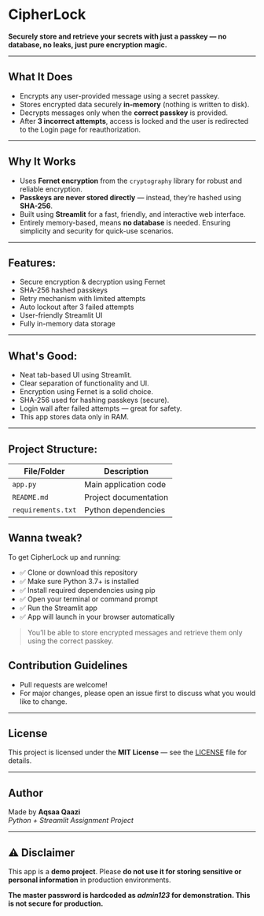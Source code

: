#  CipherLock 
 
**Securely store and retrieve your secrets with just a passkey — no database, no leaks, just pure encryption magic.**

---

##  What It Does

- Encrypts any user-provided message using a secret passkey.  
- Stores encrypted data securely **in-memory** (nothing is written to disk).  
- Decrypts messages only when the **correct passkey** is provided.  
- After **3 incorrect attempts**, access is locked and the user is redirected to the Login page for reauthorization.  

---

##  Why It Works

- Uses **Fernet encryption** from the `cryptography` library for robust and reliable encryption.  
- **Passkeys are never stored directly** — instead, they’re hashed using **SHA-256**.  
- Built using **Streamlit** for a fast, friendly, and interactive web interface.  
- Entirely memory-based, means **no database** is needed. Ensuring simplicity and security for quick-use scenarios.  

---

##  Features:

-  Secure encryption & decryption using Fernet  
-  SHA-256 hashed passkeys  
-  Retry mechanism with limited attempts  
-  Auto lockout after 3 failed attempts  
-  User-friendly Streamlit UI  
-  Fully in-memory data storage  

---

## What's Good:

- Neat tab-based UI using Streamlit.
- Clear separation of functionality and UI.
- Encryption using Fernet is a solid choice.
- SHA-256 used for hashing passkeys (secure).
- Login wall after failed attempts — great for safety.
- This app stores data only in RAM.


---

## Project Structure:

| File/Folder            | Description                          |
|------------------------|--------------------------------------|
| `app.py`               | Main application code          |
| `README.md`            | Project documentation                |
| `requirements.txt`     | Python dependencies                  |

##  Wanna tweak?

To get CipherLock up and running:

- ✅ Clone or download this repository  
- ✅ Make sure Python 3.7+ is installed  
- ✅ Install required dependencies using pip  
- ✅ Open your terminal or command prompt  
- ✅ Run the Streamlit app  
- ✅ App will launch in your browser automatically  

> You’ll be able to store encrypted messages and retrieve them only using the correct passkey.


##  Contribution Guidelines

- Pull requests are welcome!  
- For major changes, please open an issue first to discuss what you would like to change.


---

##  License

This project is licensed under the **MIT License** — see the [LICENSE](LICENSE) file for details.

---

##  Author

Made by **Aqsaa Qaazi**  
_Python + Streamlit Assignment Project_

---

## ⚠️ Disclaimer

This app is a **demo project**. Please **do not use it for storing sensitive or personal information** in production environments.

**The master password is hardcoded as _admin123_ for demonstration. This is not secure for production.**
